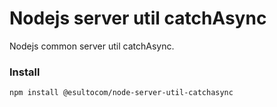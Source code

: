 # Nodejs server util catchAsync
Nodejs common server util catchAsync.

### Install
```
npm install @esultocom/node-server-util-catchasync
```

